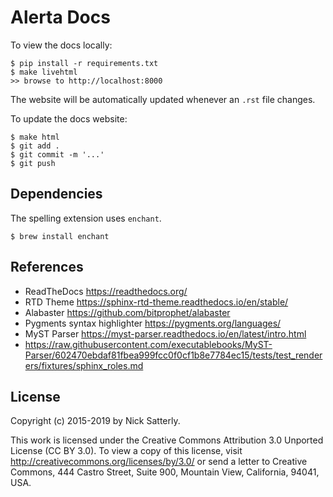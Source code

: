 Alerta Docs
===========

To view the docs locally:

    $ pip install -r requirements.txt
    $ make livehtml
    >> browse to http://localhost:8000

The website will be automatically updated whenever an `.rst` file changes.

To update the docs website:

    $ make html
    $ git add .
    $ git commit -m '...'
    $ git push

Dependencies
------------

The spelling extension uses `enchant`.

    $ brew install enchant


References
----------

  * ReadTheDocs https://readthedocs.org/
  * RTD Theme https://sphinx-rtd-theme.readthedocs.io/en/stable/
  * Alabaster https://github.com/bitprophet/alabaster
  * Pygments syntax highlighter https://pygments.org/languages/
  * MyST Parser https://myst-parser.readthedocs.io/en/latest/intro.html
  * https://raw.githubusercontent.com/executablebooks/MyST-Parser/602470ebdaf81fbea999fcc0f0cf1b8e7784ec15/tests/test_renderers/fixtures/sphinx_roles.md

License
-------

Copyright (c) 2015-2019 by Nick Satterly.

This work is licensed under the Creative Commons Attribution 3.0 Unported
License (CC BY 3.0). To view a copy of this license, visit
http://creativecommons.org/licenses/by/3.0/ or send a letter to Creative
Commons, 444 Castro Street, Suite 900, Mountain View, California, 94041, USA.
